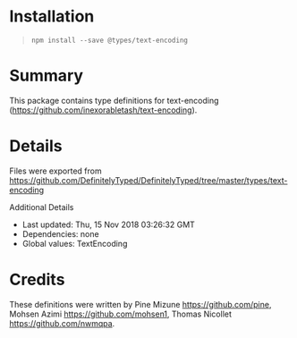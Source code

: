 # Installation
> `npm install --save @types/text-encoding`

# Summary
This package contains type definitions for text-encoding (https://github.com/inexorabletash/text-encoding).

# Details
Files were exported from https://github.com/DefinitelyTyped/DefinitelyTyped/tree/master/types/text-encoding

Additional Details
 * Last updated: Thu, 15 Nov 2018 03:26:32 GMT
 * Dependencies: none
 * Global values: TextEncoding

# Credits
These definitions were written by Pine Mizune <https://github.com/pine>, Mohsen Azimi <https://github.com/mohsen1>, Thomas Nicollet <https://github.com/nwmqpa>.
